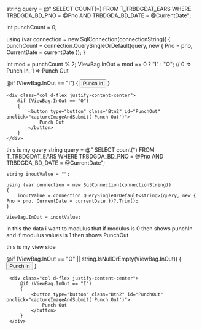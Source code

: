 string query = @"
SELECT COUNT(*) 
FROM T_TRBDGDAT_EARS 
WHERE TRBDGDA_BD_PNO = @Pno 
AND TRBDGDA_BD_DATE = @CurrentDate";

int punchCount = 0;

using (var connection = new SqlConnection(connectionString))
{
    punchCount = connection.QuerySingleOrDefault<int>(query, new { Pno = pno, CurrentDate = currentDate });
}

int mod = punchCount % 2;
ViewBag.InOut = mod == 0 ? "I" : "O"; // 0 => Punch In, 1 => Punch Out

<div class="mt-5 form-group">
    <div class="col d-flex justify-content-center mb-4">
        @if (ViewBag.InOut == "I")
        {
            <button type="button" class="Btn" id="PunchIn" onclick="captureImageAndSubmit('Punch In')">
                Punch In
            </button>
        }
    </div>

    <div class="col d-flex justify-content-center">
        @if (ViewBag.InOut == "O")
        {
            <button type="button" class="Btn2" id="PunchOut" onclick="captureImageAndSubmit('Punch Out')">
                Punch Out
            </button>
        }
    </div>
</div>



this is my query 
    string query = @"
SELECT count(*)
FROM T_TRBDGDAT_EARS 
WHERE TRBDGDA_BD_PNO = @Pno 
AND TRBDGDA_BD_DATE = @CurrentDate";

    string inoutValue = "";

    using (var connection = new SqlConnection(connectionString))
    {
        inoutValue = connection.QuerySingleOrDefault<string>(query, new { Pno = pno, CurrentDate = currentDate })?.Trim();
    }

    ViewBag.InOut = inoutValue; 


in this the data i want to modulus that if modulus is 0 then shows punchIn and if modulus values is 1 then shows PunchOut

this is my view side 
 <div class="mt-5 form-group">
     <div class="col d-flex justify-content-center mb-4">
         @if (ViewBag.InOut == "O" || string.IsNullOrEmpty(ViewBag.InOut))
         {
             <button type="button" class="Btn" id="PunchIn" onclick="captureImageAndSubmit('Punch In')">
                 Punch In
             </button>
         }
     </div>

     <div class="col d-flex justify-content-center">
         @if (ViewBag.InOut == "I")
         {
             <button type="button" class="Btn2" id="PunchOut" onclick="captureImageAndSubmit('Punch Out')">
                 Punch Out
             </button>
         }
     </div>

 </div>
